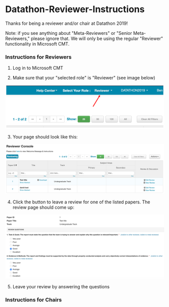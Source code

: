 # Datathon-Reviewer-Instructions

Thanks for being a reviewer and/or chair at Datathon 2019!

Note: if you see anything about "Meta-Reviewers" or "Senior Meta-Reviewers," please ignore that. We will only be using the regular "Reviewer" functionality in Microsoft CMT.

### Instructions for Reviewers

1. Log in to Microsoft CMT

2. Make sure that your "selected role" is "Reviewer" (see image below)

![GitHub Logo](screenshots/reviewer1.png)

3. Your page should look like this:

![GitHub Logo](screenshots/reviewer2.png)

4. Click the button to leave a review for one of the listed papers. The review page should come up:

![GitHub Logo](screenshots/reviewer3.png)

5. Leave your review by answering the questions



### Instructions for Chairs
